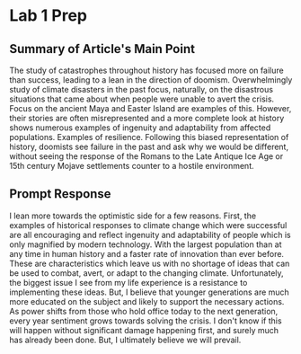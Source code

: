 # Lab 1 Prep

## Summary of Article's Main Point

The study of catastrophes throughout history has focused more on failure than success, leading to a lean in the direction of doomism. Overwhelmingly study of climate disasters in the past focus, naturally, on the disastrous situations that came about when people were unable to avert the crisis. Focus on the ancient Maya and Easter Island are examples of this. However, their stories are often misrepresented and a more complete look at history shows numerous examples of ingenuity and adaptability from affected populations. Examples of resilience. Following this biased representation of history, doomists see failure in the past and ask why we would be different, without seeing the response of the Romans to the Late Antique Ice Age or 15th century Mojave settlements counter to a hostile environment.

## Prompt Response

I lean more towards the optimistic side for a few reasons. First, the examples of historical responses to climate change which were successful are all encouraging and reflect ingenuity and adaptability of people which is only magnified by modern technology. With the largest population than at any time in human history and a faster rate of innovation than ever before. These are characteristics which leave us with no shortage of ideas that can be used to combat, avert, or adapt to the changing climate. Unfortunately, the biggest issue I see from my life experience is a resistance to implementing these ideas. But, I believe that younger generations are much more educated on the subject and likely to support the necessary actions. As power shifts from those who hold office today to the next generation, every year sentiment grows towards solving the crisis. I don't know if this will happen without significant damage happening first, and surely much has already been done. But, I ultimately believe we will prevail.